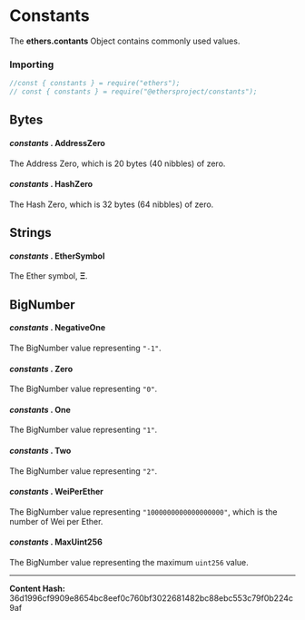 
Constants
=========


The **ethers.contants** Object contains commonly used values.


### Importing



```javascript
//const { constants } = require("ethers");
// const { constants } = require("@ethersproject/constants");
```



Bytes
-----



#### *constants* . **AddressZero**

The Address Zero, which is 20 bytes (40 nibbles) of zero.




#### *constants* . **HashZero**

The Hash Zero, which is 32 bytes (64 nibbles) of zero.




Strings
-------



#### *constants* . **EtherSymbol**

The Ether symbol, **&Xi;**.




BigNumber
---------



#### *constants* . **NegativeOne**

The BigNumber value representing `"-1"`.




#### *constants* . **Zero**

The BigNumber value representing `"0"`.




#### *constants* . **One**

The BigNumber value representing `"1"`.




#### *constants* . **Two**

The BigNumber value representing `"2"`.




#### *constants* . **WeiPerEther**

The BigNumber value representing `"1000000000000000000"`, which is the
number of Wei per Ether.




#### *constants* . **MaxUint256**

The BigNumber value representing the maximum `uint256` value.





-----
**Content Hash:** 36d1996cf9909e8654bc8eef0c760bf3022681482bc88ebc553c79f0b224c9af